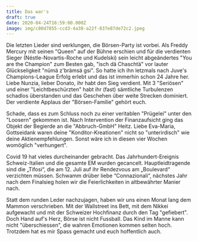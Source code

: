 ```yaml
---
title: Das war's
draft: true
date: 2020-04-24T16:59:00.000Z
image: img/c80d7855-ccd3-4a38-a22f-837e87de72c2.jpeg
---
```

Die letzten Lieder sind verklungen, die Börsen-Party ist vorbei. Als Freddy Mercury mit seinen "Queen" auf der Bühne erschien und für die verdienten Sieger (Néstle-Novartis-Roche und Kudelski) sein leicht abgeändertes "You are the Champion" zum Besten gab, "isch dä Chaschtä" vor lauter Glückseligkeit "nümä z'brämsä gsi".  So hatte ich ihn letzmals nach Juve's Champions-League Erfolg erlebt und das ist immerhin schon 24 Jahre her. Liebe Nunzia, lieber Donato, ihr habt den Sieg verdient. Mit 3 "Seriösen" und einer "Leichtbeschürzten" habt ihr (fast) sämtliche Turbulenzen schadlos überstanden und das Geschehen über weite Strecken dominiert. Der verdiente Applaus der "Börsen-Familie" gehört euch. 

Schade, dass es zum Schluss noch zu einer veritablen "Prügelei" unter den "Loosern" gekommen ist. Nach Intervention der Finanzaufsicht ging das Objekt der Begierde an die "Abbruch-GmbH" Heitz. Liebe Eva-Maria, Gottseidank waren deine "Konditor-Kreationen" nicht so "unterirdisch" wie deine Aktienempfehlungen. Sonst wäre ich in diesen vier Wochen womöglich "verhungert".

Covid 19 hat vieles durcheinander gebracht. Das Jahrhundert-Ereignis Schweiz-Italien und die gesamte EM wurden gecancelt. Hauptleidtragende sind die „Tifosi“, die am 12. Juli auf ihr Rendezvous am „Boulevard“ verzichten müssen. Schwamm drüber liebe “Connazionali“, nächstes Jahr nach dem Finalsieg holen wir die Feierlichkeiten in altbewährter Manier nach. 

Statt dem runden Leder nachzujagen, haben wir uns einen Monat lang dem Mammon verschrieben. Mit der Wallstreet ins Bett, mit dem Nikkei aufgewacht und mit der Schweizer Hochfinanz durch den Tag "gefiebert". Doch Hand auf's Herz, Börse ist nicht Fussball. Das Kind im Manne kann nicht "überschiessen", die wahren Emotionen kommen selten hoch. Trotzdem hat es mir Spass gemacht und euch hoffentlich auch.
